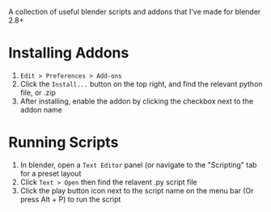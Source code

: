 A collection of useful blender scripts and addons that I've made for blender 2.8+

# Installing Addons

1. `Edit > Preferences > Add-ons`
1. Click the `Install...` button on the top right, and find the relevant python file, or .zip
1. After installing, enable the addon by clicking the checkbox next to the addon name

# Running Scripts

1. In blender, open a `Text Editor` panel (or navigate to the "Scripting" tab for a preset layout
1. Click `Text > Open` then find the relavent .py script file
1. Click the play button icon next to the script name on the menu bar (Or press Alt + P) to run the script
